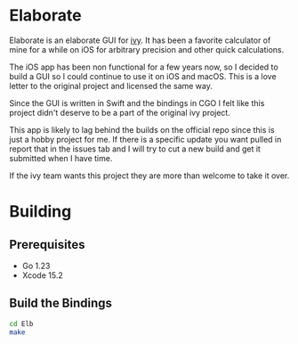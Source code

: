 # Elaborate

Elaborate is an elaborate GUI for [ivy](https://github.com/robpike/ivy). It has
been a favorite calculator of mine for a while on iOS for arbitrary precision and
other quick calculations.

The iOS app has been non functional for a few years now, so I decided to build
a GUI so I could continue to use it on iOS and macOS. This is a love letter to
the original project and licensed the same way.

Since the GUI is written in Swift and the bindings in CGO I felt like this
project didn't deserve to be a part of the original ivy project.

This app is likely to lag behind the builds on the official repo since this is
just a hobby project for me. If there is a specific update you want pulled in
report that in the issues tab and I will try to cut a new build and get it
submitted when I have time.

If the ivy team wants this project they are more than welcome to take it over.

# Building

## Prerequisites

- Go 1.23
- Xcode 15.2

## Build the Bindings
```sh
cd Elb
make
```

